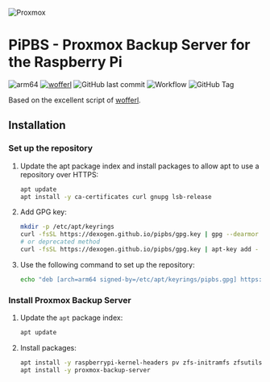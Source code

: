 ![Proxmox](https://www.casalicomputers.com/sites/default/files/proxmox-logo.png)
# PiPBS - Proxmox Backup Server for the Raspberry Pi
![arm64](https://img.shields.io/badge/architecture-arm64-9cf)
[![wofferl](https://img.shields.io/badge/wofferl-proxmox--backup--arm64-orange.svg)](https://github.com/wofferl/proxmox-backup-arm64)
![GitHub last commit](https://img.shields.io/github/last-commit/dexogen/pipbs)
![Workflow](https://github.com/dexogen/pipbs/actions/workflows/main.yml/badge.svg)
![GitHub Tag](https://img.shields.io/github/v/tag/wofferl/proxmox-backup-arm64)

Based on the excellent script of [wofferl](https://github.com/wofferl/proxmox-backup-arm64).

## Installation

### Set up the repository

1. Update the apt package index and install packages to allow apt to use a repository over HTTPS:
    ```bash
    apt update
    apt install -y ca-certificates curl gnupg lsb-release
    ```

2. Add GPG key:
    ```bash
    mkdir -p /etc/apt/keyrings
    curl -fsSL https://dexogen.github.io/pipbs/gpg.key | gpg --dearmor -o /etc/apt/keyrings/pipbs.gpg
    # or deprecated method
    curl -fsSL https://dexogen.github.io/pipbs/gpg.key | apt-key add -
    ```

3. Use the following command to set up the repository:
    ```bash
    echo "deb [arch=arm64 signed-by=/etc/apt/keyrings/pipbs.gpg] https://dexogen.github.io/pipbs/ bookworm main" > /etc/apt/sources.list.d/pipbs.list
    ```

### Install Proxmox Backup Server

1. Update the `apt` package index:
    ```bash
    apt update
    ```
2. Install packages:
    ```bash
    apt install -y raspberrypi-kernel-headers pv zfs-initramfs zfsutils-linux
    apt install -y proxmox-backup-server
    ```